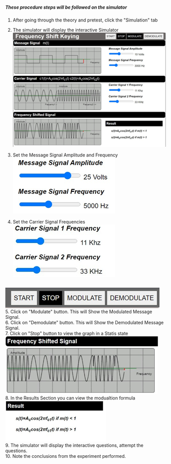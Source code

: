 ##### These procedure steps will be followed on the simulator

1. After going through the theory and pretest, click the "Simulation" tab<br>

2. The simulator will display the interactive Simulator<br>
<img src="Images/s1.png"><br>
3. Set the Message Signal Amplitude and Frequency<br>
<img src="Images/s2.png"><br>
4. Set the Carrier Signal Frequencies<br>
<img src="Images/s5.png"><br>
<br>
<img src="Images/s4.png"><br>
5. Click on "Modulate" button. This will Show the Modulated Message Signal.<br>
6. Click on "Demodulate" button. This will Show the Demodulated Message Signal.<br>
7. Click on "Stop" button to view the graph in a Statis state<br>
<img src="Images/s3.png"><br>
8. In the Results Section you can view the modualtion formula<br>
<img src="Images/s6.png"><br>
9.  The simulator will display the interactive questions, attempt the questions.<br>
10. Note the conclusions from the experiment performed.<br>
